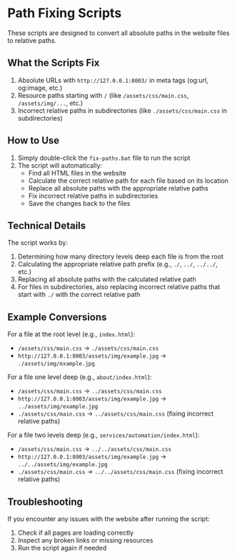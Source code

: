 # Path Fixing Scripts

These scripts are designed to convert all absolute paths in the website files to relative paths.

## What the Scripts Fix

1. Absolute URLs with `http://127.0.0.1:8003/` in meta tags (og:url, og:image, etc.)
2. Resource paths starting with `/` (like `/assets/css/main.css`, `/assets/img/...`, etc.)
3. Incorrect relative paths in subdirectories (like `./assets/css/main.css` in subdirectories)

## How to Use

1. Simply double-click the `fix-paths.bat` file to run the script
2. The script will automatically:
   - Find all HTML files in the website
   - Calculate the correct relative path for each file based on its location
   - Replace all absolute paths with the appropriate relative paths
   - Fix incorrect relative paths in subdirectories
   - Save the changes back to the files

## Technical Details

The script works by:
1. Determining how many directory levels deep each file is from the root
2. Calculating the appropriate relative path prefix (e.g., `./`, `../`, `../../`, etc.)
3. Replacing all absolute paths with the calculated relative path
4. For files in subdirectories, also replacing incorrect relative paths that start with `./` with the correct relative path

## Example Conversions

For a file at the root level (e.g., `index.html`):
- `/assets/css/main.css` → `./assets/css/main.css`
- `http://127.0.0.1:8003/assets/img/example.jpg` → `./assets/img/example.jpg`

For a file one level deep (e.g., `about/index.html`):
- `/assets/css/main.css` → `../assets/css/main.css`
- `http://127.0.0.1:8003/assets/img/example.jpg` → `../assets/img/example.jpg`
- `./assets/css/main.css` → `../assets/css/main.css` (fixing incorrect relative paths)

For a file two levels deep (e.g., `services/automation/index.html`):
- `/assets/css/main.css` → `../../assets/css/main.css`
- `http://127.0.0.1:8003/assets/img/example.jpg` → `../../assets/img/example.jpg`
- `./assets/css/main.css` → `../../assets/css/main.css` (fixing incorrect relative paths)

## Troubleshooting

If you encounter any issues with the website after running the script:
1. Check if all pages are loading correctly
2. Inspect any broken links or missing resources
3. Run the script again if needed 